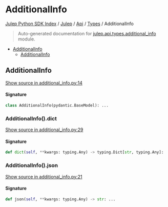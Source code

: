 # AdditionalInfo

[Julep Python SDK Index](../../../README.md#julep-python-sdk-index) / [Julep](../../index.md#julep) / [Api](../index.md#api) / [Types](./index.md#types) / AdditionalInfo

> Auto-generated documentation for [julep.api.types.additional_info](../../../../../../../julep/api/types/additional_info.py) module.

- [AdditionalInfo](#additionalinfo)
  - [AdditionalInfo](#additionalinfo-1)

## AdditionalInfo

[Show source in additional_info.py:14](../../../../../../../julep/api/types/additional_info.py#L14)

#### Signature

```python
class AdditionalInfo(pydantic.BaseModel): ...
```

### AdditionalInfo().dict

[Show source in additional_info.py:29](../../../../../../../julep/api/types/additional_info.py#L29)

#### Signature

```python
def dict(self, **kwargs: typing.Any) -> typing.Dict[str, typing.Any]: ...
```

### AdditionalInfo().json

[Show source in additional_info.py:21](../../../../../../../julep/api/types/additional_info.py#L21)

#### Signature

```python
def json(self, **kwargs: typing.Any) -> str: ...
```